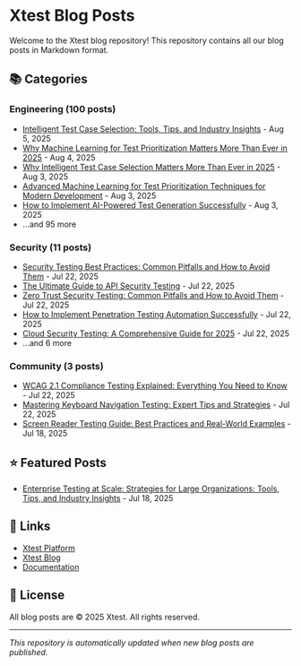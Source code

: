 # Xtest Blog Posts

Welcome to the Xtest blog repository! This repository contains all our blog posts in Markdown format.

## 📚 Categories

### Engineering (100 posts)

- [Intelligent Test Case Selection: Tools, Tips, and Industry Insights](posts/2025/2025-08-05-intelligent-test-case-selection-tools-tips-and-industry-insights.md) - Aug 5, 2025
- [Why Machine Learning for Test Prioritization Matters More Than Ever in 2025](posts/2025/2025-08-04-why-machine-learning-for-test-prioritization-matters-more-than-ever-in-2025.md) - Aug 4, 2025
- [Why Intelligent Test Case Selection Matters More Than Ever in 2025](posts/2025/2025-08-03-why-intelligent-test-case-selection-matters-more-than-ever-in-2025.md) - Aug 3, 2025
- [Advanced Machine Learning for Test Prioritization Techniques for Modern Development](posts/2025/2025-08-03-advanced-machine-learning-for-test-prioritization-techniques-for-modern-development.md) - Aug 3, 2025
- [How to Implement AI-Powered Test Generation Successfully](posts/2025/2025-08-03-how-to-implement-ai-powered-test-generation-successfully.md) - Aug 3, 2025
- ...and 95 more

### Security (11 posts)

- [Security Testing Best Practices: Common Pitfalls and How to Avoid Them](posts/2025/2025-07-22-security-testing-best-practices-common-pitfalls-and-how-to-avoid-them.md) - Jul 22, 2025
- [The Ultimate Guide to API Security Testing](posts/2025/2025-07-22-the-ultimate-guide-to-api-security-testing.md) - Jul 22, 2025
- [Zero Trust Security Testing: Common Pitfalls and How to Avoid Them](posts/2025/2025-07-22-zero-trust-security-testing-common-pitfalls-and-how-to-avoid-them.md) - Jul 22, 2025
- [How to Implement Penetration Testing Automation Successfully](posts/2025/2025-07-22-how-to-implement-penetration-testing-automation-successfully.md) - Jul 22, 2025
- [Cloud Security Testing: A Comprehensive Guide for 2025](posts/2025/2025-07-22-cloud-security-testing-a-comprehensive-guide-for-2025.md) - Jul 22, 2025
- ...and 6 more

### Community (3 posts)

- [WCAG 2.1 Compliance Testing Explained: Everything You Need to Know](posts/2025/2025-07-22-wcag-21-compliance-testing-explained-everything-you-need-to-know.md) - Jul 22, 2025
- [Mastering Keyboard Navigation Testing: Expert Tips and Strategies](posts/2025/2025-07-22-mastering-keyboard-navigation-testing-expert-tips-and-strategies.md) - Jul 22, 2025
- [Screen Reader Testing Guide: Best Practices and Real-World Examples](posts/2025/2025-07-18-screen-reader-testing-guide-best-practices-and-real-world-examples.md) - Jul 18, 2025

## ⭐ Featured Posts

- [Enterprise Testing at Scale: Strategies for Large Organizations: Tools, Tips, and Industry Insights](posts/2025/2025-07-18-enterprise-testing-at-scale-strategies-for-large-organizations-tools-tips-and-industry-insights.md) - Jul 18, 2025

## 🔗 Links

- [Xtest Platform](https://xtest.io)
- [Xtest Blog](https://xtest.io/blog)
- [Documentation](https://xtest.io/docs)

## 📝 License

All blog posts are © 2025 Xtest. All rights reserved.

---

*This repository is automatically updated when new blog posts are published.*
